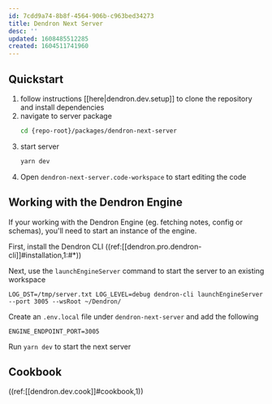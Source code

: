 ```yaml
---
id: 7cdd9a74-8b8f-4564-906b-c963bed34273
title: Dendron Next Server
desc: ''
updated: 1608485512285
created: 1604511741960
---
```

## Quickstart

1. follow instructions [[here|dendron.dev.setup]] to clone the repository and install dependencies
2. navigate to server package
   ```bash
   cd {repo-root}/packages/dendron-next-server
   ```
3. start server
   ```bash
   yarn dev
   ```
4. Open `dendron-next-server.code-workspace` to start editing the code

## Working with the Dendron Engine

If your working with the Dendron Engine (eg. fetching notes, config or schemas), you'll need to start an instance of the engine.

First, install the Dendron CLI
((ref:[[dendron.pro.dendron-cli]]#installation,1:#*))

Next, use the `launchEngineServer` command to start the server to an existing workspace

```
LOG_DST=/tmp/server.txt LOG_LEVEL=debug dendron-cli launchEngineServer --port 3005 --wsRoot ~/Dendron/
```

Create an `.env.local` file under `dendron-next-server` and add the following 

```
ENGINE_ENDPOINT_PORT=3005
```

Run `yarn dev` to start the next server 

## Cookbook

((ref:[[dendron.dev.cook]]#cookbook,1))

